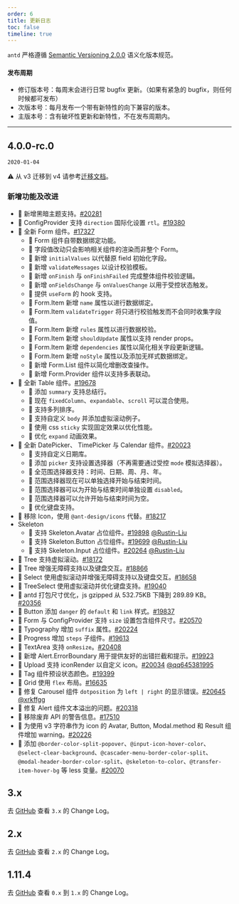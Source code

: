 ```yaml
---
order: 6
title: 更新日志
toc: false
timeline: true
---
```


`antd` 严格遵循 [Semantic Versioning 2.0.0](http://semver.org/lang/zh-CN/) 语义化版本规范。

#### 发布周期

- 修订版本号：每周末会进行日常 bugfix 更新。（如果有紧急的 bugfix，则任何时候都可发布）
- 次版本号：每月发布一个带有新特性的向下兼容的版本。
- 主版本号：含有破坏性更新和新特性，不在发布周期内。

---

## 4.0.0-rc.0

`2020-01-04`

⚠️ 从 v3 迁移到 v4 请参考[迁移文档](/docs/react/migration-v4)。

### 新增功能及改进

- 💄 新增黑暗主题支持。[#20281](https://github.com/ant-design/ant-design/pull/20281)
- 🌟 ConfigProvider 支持 `direction` 国际化设置 `rtl`。[#19380](https://github.com/ant-design/ant-design/pull/19380)
- 🌟 全新 Form 组件。[#17327](https://github.com/ant-design/ant-design/pull/17327)
  - 🌟 Form 组件自带数据绑定功能。
  - 🌟 字段值改动只会影响相关组件的渲染而非整个 Form。
  - 🌟 新增 `initialValues` 以代替原 field 初始化字段。
  - 🌟 新增 `validateMessages` 以设计校验模板。
  - 🌟 新增 `onFinish` 与 `onFinishFailed` 完成整体组件校验逻辑。
  - 🌟 新增 `onFieldsChange` 与 `onValuesChange` 以用于受控状态触发。
  - 🌟 提供 `useForm` 的 hook 支持。
  - 🌟 Form.Item 新增 `name` 属性以进行数据绑定。
  - 🌟 Form.Item `validateTrigger` 将只进行校验触发而不会同时收集字段值。
  - 🌟 Form.Item 新增 `rules` 属性以进行数据校验。
  - 🌟 Form.Item 新增 `shouldUpdate` 属性以支持 render props。
  - 🌟 Form.Item 新增 `dependencies` 属性以简化相关字段更新逻辑。
  - 🌟 Form.Item 新增 `noStyle` 属性以及添加无样式数据绑定。
  - 🌟 新增 Form.List 组件以简化增删改查操作。
  - 🌟 新增 Form.Provider 组件以支持多表联动。
- 🌟 全新 Table 组件。[#19678](https://github.com/ant-design/ant-design/pull/19678)
  - 🌟 添加 `summary` 支持总结行。
  - 🌟 现在 `fixedColumn`、`expandable`、`scroll` 可以混合使用。
  - 🌟 支持多列排序。
  - 🌟 支持自定义 `body` 并添加虚拟滚动例子。
  - 🎉 使用 css `sticky` 实现固定效果以优化性能。
  - 💄 优化 `expand` 动画效果。
- 🌟 全新 DatePicker、 TimePicker 与 Calendar 组件。[#20023](https://github.com/ant-design/ant-design/pull/20023)
  - 🌟 支持自定义日期库。
  - 🌟 添加 `picker` 支持设置选择器（不再需要通过受控 `mode` 模拟选择器）。
  - 🌟 全范围选择器支持：时间、日期、周、月、年。
  - 🌟 范围选择器现在可以单独选择开始与结束时间。
  - 🌟 范围选择器可以为开始与结束时间单独设置 `disabled`。
  - 🌟 范围选择器可以允许开始与结束时间为空。
  - 🌟 优化键盘支持。
- 🌟 移除 Icon，使用 `@ant-design/icons` 代替。[#18217](https://github.com/ant-design/ant-design/pull/18217)
- Skeleton
  - 🌟 支持 Skeleton.Avatar 占位组件。[#19898](https://github.com/ant-design/ant-design/pull/19898) [@Rustin-Liu](https://github.com/Rustin-Liu)
  - 🌟 支持 Skeleton.Button 占位组件。[#19699](https://github.com/ant-design/ant-design/pull/19699) [@Rustin-Liu](https://github.com/Rustin-Liu)
  - 🌟 支持 Skeleton.Input 占位组件。[#20264](https://github.com/ant-design/ant-design/pull/20264) [@Rustin-Liu](https://github.com/Rustin-Liu)
- 🌟 Tree 支持虚拟滚动。[#18172](https://github.com/ant-design/ant-design/pull/18172)
- 🌟 Tree 增强无障碍支持以及键盘交互。[#18866](https://github.com/ant-design/ant-design/pull/18866)
- 🌟 Select 使用虚拟滚动并增强无障碍支持以及键盘交互。[#18658](https://github.com/ant-design/ant-design/pull/18658)
- 🌟 TreeSelect 使用虚拟滚动并优化键盘支持。[#19040](https://github.com/ant-design/ant-design/pull/19040)
- 🌟 antd 打包尺寸优化，js gzipped 从 532.75KB 下降到 289.89 KB。[#20356](https://github.com/ant-design/ant-design/pull/20356)
- 🌟 Button 添加 `danger` 的 `default` 和 `link` 样式。[#19837](https://github.com/ant-design/ant-design/pull/19837)
- 🌟 Form 与 ConfigProvider 支持 `size` 设置包含组件尺寸。[#20570](https://github.com/ant-design/ant-design/pull/20570)
- 🌟 Typography 增加 `suffix` 属性。[#20224](https://github.com/ant-design/ant-design/pull/20224)
- 🌟 Progress 增加 `steps` 子组件。[#19613](https://github.com/ant-design/ant-design/pull/19613)
- 🌟 TextArea 支持 `onResize`。[#20408](https://github.com/ant-design/ant-design/pull/20408)
- 🌟 新增 Alert.ErrorBoundary 用于提供友好的出错拦截和提示。[#19923](https://github.com/ant-design/ant-design/pull/19923)
- 🌟 Upload 支持 iconRender 以自定义 icon。[#20034](https://github.com/ant-design/ant-design/pull/20034) [@qq645381995](https://github.com/qq645381995)
- 🌟 Tag 组件预设状态颜色。[#19399](https://github.com/ant-design/ant-design/pull/19399)
- 🌟 Grid 使用 `flex` 布局。[#16635](https://github.com/ant-design/ant-design/pull/16635)
- 🐞 修复 Carousel 组件 `dotposition` 为 `left | right` 的显示错误。[#20645](https://github.com/ant-design/ant-design/pull/20645) [@xrkffgg](https://github.com/xrkffgg)
- 🐞 修复 Alert 组件文本溢出的问题。[#20318](https://github.com/ant-design/ant-design/pull/20318)
- 🙅 移除废弃 API 的警告信息。[#17510](https://github.com/ant-design/ant-design/pull/17510)
- 🙅 为使用 v3 字符串作为 icon 的 Avatar, Button, Modal.method 和 Result 组件增加 warning。[#20226](https://github.com/ant-design/ant-design/pull/20226)
- 💄 添加 `@border-color-split-popover`、`@input-icon-hover-color`、`@select-clear-background`、`@cascader-menu-border-color-split`、`@modal-header-border-color-split`、`@skeleton-to-color`、`@transfer-item-hover-bg` 等 less 变量。[#20070](https://github.com/ant-design/ant-design/pull/20070)

## 3.x

去 [GitHub](https://github.com/ant-design/ant-design/blob/3.x-stable/CHANGELOG.zh-CN.md) 查看 `3.x` 的 Change Log。

## 2.x

去 [GitHub](https://github.com/ant-design/ant-design/blob/2.x-stable/CHANGELOG.zh-CN.md) 查看 `2.x` 的 Change Log。

## 1.11.4

去 [GitHub](https://github.com/ant-design/ant-design/blob/1.x-stable/CHANGELOG.md) 查看 `0.x` 到 `1.x` 的 Change Log。
